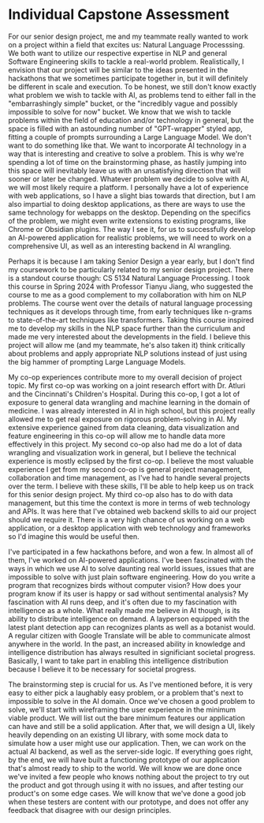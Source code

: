 # Individual Capstone Assessment

For our senior design project, me and my teammate really wanted to work on a project within a field that excites us: Natural Language Processsing. We both want to utilize our respective expertise in NLP and general Software Engineering skills to tackle a real-world problem. Realistically, I envision that our project will be similar to the ideas presented in the hackathons that we sometimes participate together in, but it will definitely be different in scale and execution. To be honest, we still don't know exactly what problem we wish to tackle with AI, as problems tend to either fall in the "embarrashingly simple" bucket, or the "incredibly vague and possibly impossible to solve for now" bucket. We know that we wish to tackle problems within the field of education and/or technology in general, but the space is filled with an astounding number of "GPT-wrapper" styled app, fitting a couple of prompts surrounding a Large Language Model. We don't want to do something like that. We want to incorporate AI technology in a way that is interesting and creative to solve a problem. This is why we're spending a lot of time on the brainstorming phase, as hastily jumping into this space will inevitably leave us with an unsatisfying direction that will sooner or later be changed. Whatever problem we decide to solve with AI, we will most likely require a platform. I personally have a lot of experience with web applications, so I have a slight bias towards that direction, but I am also impartial to doing desktop applications, as there are ways to use the same technology for webapps on the desktop. Depending on the specifics of the problem, we might even write extensions to existing programs, like Chrome or Obsidian plugins. The way I see it, for us to successfully develop an AI-powered application for realistic problems, we will need to work on a comprehensive UI, as well as an interesting backend in AI wrangling.

Perhaps it is because I am taking Senior Design a year early, but I don't find my coursework to be particularly related to my senior design project. There is a standout course though: CS 5134 Natural Language Processing. I took this course in Spring 2024 with Professor Tianyu Jiang, who suggested the course to me as a good complement to my collaboration with him on NLP problems. The course went over the details of natural language processing techniques as it develops through time, from early techniques like n-grams to state-of-the-art techniques like transformers. Taking this course inspired me to develop my skills in the NLP space further than the curriculum and made me very interested about the developments in the field. I believe this project will allow me (and my teammate, he's also taken it) think critically about problems and apply appropriate NLP solutions instead of just using the big hammer of prompting Large Language Models.

My co-op experiences contribute more to my overall decision of project topic. My first co-op was working on a joint research effort with Dr. Atluri and the Cincinnati's Children's Hospital. During this co-op, I got a lot of exposure to general data wrangling and machine learning in the domain of medicine. I was already interested in AI in high school, but this project really allowed me to get real exposure on rigorous problem-solving in AI. My extensive experience gained from data cleaning, data visualization and feature engineering in this co-op will allow me to handle data more effectively in this project. My second co-op also had me do a lot of data wrangling and visualization work in general, but I believe the technical experience is mostly eclipsed by the first co-op. I believe the most valuable experience I get from my second co-op is general project management, collaboration and time management, as I've had to handle several projects over the term. I believe with these skills, I'll be able to help keep us on track for this senior design project. My third co-op also has to do with data management, but this time the context is more in terms of web technology and APIs. It was here that I've obtained web backend skills to aid our project should we require it. There is a very high chance of us working on a web application, or a desktop application with web technology and frameworks so I'd imagine this would be useful then.

I've participated in a few hackathons before, and won a few. In almost all of them, I've worked on AI-powered applications. I've been fascinated with the ways in which we use AI to solve daunting real world issues, issues that are impossible to solve with just plain software engineering. How do you write a program that recognizes birds without computer vision? How does your program know if its user is happy or sad without sentimental analysis? My fascination with AI runs deep, and it's often due to my fascination with intelligence as a whole. What really made me believe in AI though, is its ability to distribute intelligence on demand. A layperson equipped with the latest plant detection app can recognizes plants as well as a botanist would. A regular citizen with Google Translate will be able to communicate almost anywhere in the world. In the past, an increased ability in knowledge and intelligence distribution has always resulted in significiant societal progress. Basically, I want to take part in enabling this intelligence distribution because I believe it to be necessary for societal progress.

The brainstorming step is crucial for us. As I've mentioned before, it is very easy to either pick a laughably easy problem, or a problem that's next to impossible to solve in the AI domain. Once we've chosen a good problem to solve, we'll start with wireframing the user experience in the minimum viable product. We will list out the bare minimum features our application can have and still be a solid application. After that, we will design a UI, likely heavily depending on an existing UI library, with some mock data to simulate how a user might use our application. Then, we can work on the actual AI backend, as well as the server-side logic. If everything goes right, by the end, we will have built a functioning prototype of our application that's almost ready to ship to the world. We will know we are done once we've invited a few people who knows nothing about the project to try out the product and got through using it with no issues, and after testing our product's on some edge cases. We will know that we've done a good job when these testers are content with our prototype, and does not offer any feedback that disagree with our design principles.
